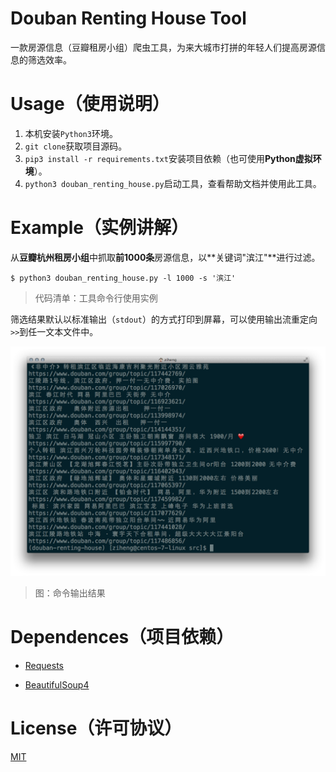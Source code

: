 # Douban Renting House Tool

一款房源信息（豆瓣租房小组）爬虫工具，为来大城市打拼的年轻人们提高房源信息的筛选效率。

# Usage（使用说明）

1. 本机安装`Python3`环境。
2. `git clone`获取项目源码。
3. `pip3 install -r requirements.txt`安装项目依赖（也可使用**Python虚拟环境**）。
4. `python3 douban_renting_house.py`启动工具，查看帮助文档并使用此工具。

# Example（实例讲解）

从**豆瓣杭州租房小组**中抓取**前1000条**房源信息，以**关键词"滨江"**进行过滤。

```
$ python3 douban_renting_house.py -l 1000 -s '滨江'
```
> 代码清单：工具命令行使用实例

筛选结果默认以标准输出（`stdout`）的方式打印到屏幕，可以使用输出流重定向`>>`到任一文本文件中。

![demo](./docs/demo.png)

> 图：命令输出结果

# Dependences（项目依赖）

- [Requests](https://github.com/requests/requests)

- [BeautifulSoup4](https://www.crummy.com/software/BeautifulSoup/)

# License（许可协议）

[MIT](./LICENSE)

